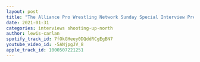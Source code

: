 ```yaml
---
layout: post
title: "The Alliance Pro Wrestling Network Sunday Special Interview Presents - Aiden Prince"
date: 2021-01-31
categories: interviews shooting-up-north
author: lewis-carlan
spotify_track_id: 7fOkGHeey0DQddRCgEgBN7
youtube_video_id: -5ANjpgJV_8
apple_track_id: 1000507221251
---
```

